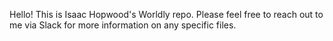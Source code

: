 Hello! This is Isaac Hopwood's Worldly repo. Please feel free to reach out to me via Slack for more information on any specific files.
